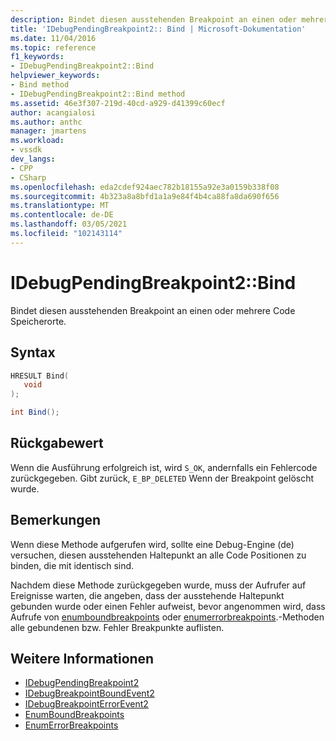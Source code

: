 ```yaml
---
description: Bindet diesen ausstehenden Breakpoint an einen oder mehrere Code Speicherorte.
title: 'IDebugPendingBreakpoint2:: Bind | Microsoft-Dokumentation'
ms.date: 11/04/2016
ms.topic: reference
f1_keywords:
- IDebugPendingBreakpoint2::Bind
helpviewer_keywords:
- Bind method
- IDebugPendingBreakpoint2::Bind method
ms.assetid: 46e3f307-219d-40cd-a929-d41399c60ecf
author: acangialosi
ms.author: anthc
manager: jmartens
ms.workload:
- vssdk
dev_langs:
- CPP
- CSharp
ms.openlocfilehash: eda2cdef924aec782b18155a92e3a0159b338f08
ms.sourcegitcommit: 4b323a8a8bfd1a1a9e84f4b4ca88fa8da690f656
ms.translationtype: MT
ms.contentlocale: de-DE
ms.lasthandoff: 03/05/2021
ms.locfileid: "102143114"
---
```

# <a name="idebugpendingbreakpoint2bind"></a>IDebugPendingBreakpoint2::Bind
Bindet diesen ausstehenden Breakpoint an einen oder mehrere Code Speicherorte.

## <a name="syntax"></a>Syntax

```cpp
HRESULT Bind( 
   void 
);
```

```csharp
int Bind();
```

## <a name="return-value"></a>Rückgabewert
 Wenn die Ausführung erfolgreich ist, wird `S_OK`, andernfalls ein Fehlercode zurückgegeben. Gibt zurück, `E_BP_DELETED` Wenn der Breakpoint gelöscht wurde.

## <a name="remarks"></a>Bemerkungen
 Wenn diese Methode aufgerufen wird, sollte eine Debug-Engine (de) versuchen, diesen ausstehenden Haltepunkt an alle Code Positionen zu binden, die mit identisch sind.

 Nachdem diese Methode zurückgegeben wurde, muss der Aufrufer auf Ereignisse warten, die angeben, dass der ausstehende Haltepunkt gebunden wurde oder einen Fehler aufweist, bevor angenommen wird, dass Aufrufe von [enumboundbreakpoints](../../../extensibility/debugger/reference/idebugpendingbreakpoint2-enumboundbreakpoints.md) oder [enumerrorbreakpoints](../../../extensibility/debugger/reference/idebugpendingbreakpoint2-enumerrorbreakpoints.md).-Methoden alle gebundenen bzw. Fehler Breakpunkte auflisten.

## <a name="see-also"></a>Weitere Informationen
- [IDebugPendingBreakpoint2](../../../extensibility/debugger/reference/idebugpendingbreakpoint2.md)
- [IDebugBreakpointBoundEvent2](../../../extensibility/debugger/reference/idebugbreakpointboundevent2.md)
- [IDebugBreakpointErrorEvent2](../../../extensibility/debugger/reference/idebugbreakpointerrorevent2.md)
- [EnumBoundBreakpoints](../../../extensibility/debugger/reference/idebugpendingbreakpoint2-enumboundbreakpoints.md)
- [EnumErrorBreakpoints](../../../extensibility/debugger/reference/idebugpendingbreakpoint2-enumerrorbreakpoints.md)
